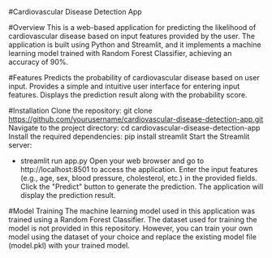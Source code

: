 #Cardiovascular Disease Detection App

#Overview
This is a web-based application for predicting the likelihood of cardiovascular disease based on input features provided by the user. The application is built using Python and Streamlit, and it implements a machine learning model trained with Random Forest Classifier, achieving an accuracy of 90%.

#Features
Predicts the probability of cardiovascular disease based on user input.
Provides a simple and intuitive user interface for entering input features.
Displays the prediction result along with the probability score.

#Installation
Clone the repository: git clone https://github.com/yourusername/cardiovascular-disease-detection-app.git
Navigate to the project directory: cd cardiovascular-disease-detection-app
Install the required dependencies: pip install streamlit
Start the Streamlit server:
  - streamlit run app.py
Open your web browser and go to http://localhost:8501 to access the application.
Enter the input features (e.g., age, sex, blood pressure, cholesterol, etc.) in the provided fields.
Click the "Predict" button to generate the prediction.
The application will display the prediction result.

#Model Training
The machine learning model used in this application was trained using a Random Forest Classifier. The dataset used for training the model is not provided in this repository. However, you can train your own model using the dataset of your choice and replace the existing model file (model.pkl) with your trained model.
